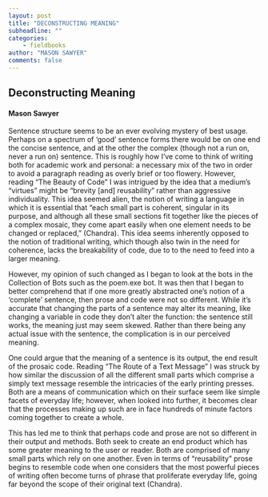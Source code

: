 ```yaml
---
layout: post
title: "DECONSTRUCTING MEANING"
subheadline: ""
categories:
    - fieldbooks
author: "MASON SAWYER"
comments: false
---
```


## Deconstructing Meaning 
#### Mason Sawyer

Sentence structure seems to be an ever evolving mystery of best usage. Perhaps on a spectrum of ‘good’ sentence forms there would be on one end the concise sentence, and at the other the complex (though not a run on, never a run on) sentence. This is roughly how I’ve come to think of writing both for academic work and personal: a necessary mix of the two in order to avoid a paragraph reading as overly brief or too flowery. However, reading “The Beauty of Code” I was intrigued by the idea that a medium’s “virtues” might be “brevity [and] reusability” rather than aggressive individuality. This idea seemed alien, the notion of writing a language in which it is essential that “each small part is coherent, singular in its purpose, and although all these small sections fit together like the pieces of a complex mosaic, they come apart easily when one element needs to be changed or replaced,” (Chandra). This idea seems inherently opposed to the notion of traditional writing, which though also twin in the need for coherence, lacks the breakability of code, due to to the need to feed into a larger meaning. 

However, my opinion of such changed as I began to look at the bots in the Collection of Bots such as the poem.exe bot. It was then that I began to better comprehend that if one more greatly abstracted one’s notion of a ‘complete’ sentence, then prose and code were not so different. While it’s accurate that changing the parts of a sentence may alter its meaning, like changing a variable in code they don’t alter the function: the sentence still works, the meaning just may seem skewed. Rather than there being any actual issue with the sentence, the complication is in our perceived meaning. 


One could argue that the meaning  of a sentence is its output, the end result of the prosaic code. Reading “The Route of a Text Message” I was struck by how similar the discussion of all the different small parts which comprise a simply text message resemble the intricacies of the early printing presses. Both are a means of communication which on their surface seem like simple facets of everyday life; however, when looked into further, it becomes clear that the processes making up such are in face hundreds of minute factors coming together to create a whole. 

This has led me to think that perhaps code and prose are not so different in their output and methods. Both seek to create an end product which has some greater meaning to the user or reader. Both are comprised of many small parts which rely on one another. Even in terms of “reusability” prose begins to resemble code when one considers that the most powerful pieces of writing often become turns of phrase that proliferate everyday life, going far beyond the scope of their original text (Chandra). 
